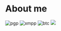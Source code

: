 # About me
 
![pgp](https://img.shields.io/badge/pgp-0x9CB0D44D163FA5F0-brightgreen) ![xmpp](https://img.shields.io/badge/xmpp-hexakis%40jabb.im-blue) ![btc](https://img.shields.io/badge/btc-bc1qf57k95ytal2ljzeujtrqvmsnurh727c2rtfmdk-yellow)
![](https://giffiles.alphacoders.com/162/162556.gif)
